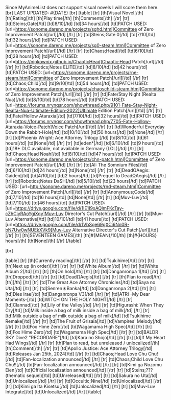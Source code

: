 Since MyAnimeList does not support visual novels I will score them here.
[br]
LAST UPDATED: #{DATE}
[br]
[table]
    [tr]
        [th]Visual Novel[/th]
        [th]Rating[/th]
        [th]Play time[/th]
        [th]Comments[/th]
    [/tr]
    [tr]
        [td]Steins;Gate[/td]
        [td]8/10[/td]
        [td]34 hours[/td]
        [td]PATCH USED: [url=https://sonome.dareno.me/projects/sghd.html]Committee of Zero Improvement Patch[/url][/td]
    [/tr]
    [tr]
        [td]Steins;Gate 0[/td]
        [td]7/10[/td]
        [td]32 hours[/td]
        [td]PATCH USED: [url=https://sonome.dareno.me/projects/sg0-steam.html]Committee of Zero Improvement Patch[/url][/td]
    [/tr]
    [tr]
        [td]Chaos;Head[/td]
        [td]6/10[/td]
        [td]28 hours[/td]
        [td]PATCH USED: [url=https://nipkownix.github.io/ChaoticHead]Chaotic;Head Patch[/url][/td]
    [/tr]
    [tr]
        [td]Robotics;Notes ELITE[/td]
        [td]8/10[/td]
        [td]42 hours[/td]
        [td]PATCH USED: [url=https://sonome.dareno.me/projects/rne-steam.html]Committee of Zero Improvement Patch[/url][/td]
    [/tr]
    [tr]
        [td]Chaos;Child[/td]
        [td]9/10[/td]
        [td]54 hours[/td]
        [td]PATCH USED: [url=https://sonome.dareno.me/projects/chaoschild-steam.html]Committee of Zero Improvement Patch[/url][/td]
    [/tr]
    [tr]
        [td]Fate/Stay Night (Realta Nua)[/td]
        [td]8/10[/td]
        [td]78 hours[/td]
        [td]PATCH USED: [url=https://forums.nrvnqsr.com/showthread.php/9101-Fate-Stay-Night-Realta-Nua-Ultimate-Edition-2022]Ultimate Edition Patch[/url][/td]
    [/tr]
    [tr]
        [td]Fate/Hollow Ataraxia[/td]
        [td]7/10[/td]
        [td]32 hours[/td]
        [td]PATCH USED: [url=https://forums.nrvnqsr.com/showthread.php/7705-Fate-Hollow-Ataraxia-Voice-Patch]Voice Patch[/url][/td]
    [/tr]
    [tr]
        [td]Wonderful Everyday Down the Rabbit-Hole[/td]
        [td]10/10[/td]
        [td]50 hours[/td]
        [td]None[/td]
    [/tr]
    [tr]
        [td]Phoenix Wright: Ace Attorney Trilogy [/td]
        [td]8/10[/td]
        [td]61 hours[/td]
        [td]None[/td]
    [/tr]
    [tr]
        [td]eden*[/td]
        [td]6/10[/td]
        [td]9 hours[/td]
        [td]18+ DLC available, not available in Germany (LOL)[/td]
    [/tr]
    [tr]
        [td]Chaos;Head Noah[/td]
        [td]8/10[/td]
        [td]47 hours[/td]
        [td]PATCH USED: [url=https://sonome.dareno.me/projects/chn-patch.html]Committee of Zero Improvement Patch[/url][/td]
    [/tr]
    [tr]
        [td]AI: The Somnium Files[/td]
        [td]6/10[/td]
        [td]24 hours[/td]
        [td]None[/td]
    [/tr]
    [tr]
        [td]DeadΩAegis: Gaiden[/td]
        [td]4/10[/td]
        [td]2 hours[/td]
        [td]Prequel to DeadΩAegis[/td]
    [/tr]
    [tr]
        [td]Robotics;Notes DaSH[/td]
        [td]5/10[/td]
        [td]23 hours[/td]
        [td]PATCH USED: [url=http://sonome.dareno.me/projects/rnd-steam.html]Committee of Zero Improvement Patch[/url][/td]
    [/tr]
    [tr]
        [td]Anonymous;Code[/td]
        [td]7/10[/td]
        [td]16 hours[/td]
        [td]None[/td]
    [/tr]
    [tr]
        [td]Muv-Luv[/td]
        [td]7/10[/td]
        [td]46 hours[/td]
        [td]PATCH USED: [url=https://drive.google.com/file/d/1IE1I9xAQlmFKcTay-cZhCiyRAoYgiXqy]Muv-Luv Director's Cut Patch[/url][/td]
    [/tr]
    [tr]
        [td]Muv-Luv Alternative[/td]
        [td]10/10[/td]
        [td]41 hours[/td]
        [td]PATCH USED: [url=https://drive.google.com/file/d/1VbSge69gXCi6Nn0R-bN7Uw0wNUEkXVk9]Muv-Luv Alternative Director's Cut Patch[/url][/td]
    [/tr]
    [tr]
        [th]SEVENTEEN GAMES[/th]
        [th]#{MEAN}/10[/th]
        [th]#{HOURS} hours[/th]
        [th]None[/th]
    [/tr]
[/table]

[br]

[table]
    [tr]
        [th]Currently reading[/th]
    [/tr]
    [tr]
        [td]Tsukihime[/td]
    [/tr]
    [tr]
        [th]Next up (in order)[/th]
    [/tr]
    [tr]
        [td]White Album[/td]
    [/tr]
    [tr]
        [td]White Album 2[/td]
    [/tr]
    [tr]
        [th]On hold[/th]
    [/tr]
    [tr]
        [td]Danganronpa 1[/td]
    [/tr]
    [tr]
        [th]Dropped[/th]
    [/tr]
    [tr]
        [td]DeadΩAegis[/td]
    [/tr]
    [tr]
        [th]Plan to read[/th]
        [th][/th]
    [/tr]
    [tr]
        [td]The Great Ace Attorney Chronicles[/td]
        [td]Saya no Uta[/td]
    [/tr]
    [tr]
        [td]Senren＊Banka[/td]
        [td]Danganronpa 2[/td]
    [/tr]
    [tr]
        [td]Dies Irae[/td]
        [td]Danganronpa V3[/td]
    [/tr]
    [tr]
        [td]ATRI -My Dear Moments-[/td]
        [td]WITCH ON THE HOLY NIGHT[/td]
    [/tr]
    [tr]
        [td]Clannad[/td]
        [td]Lily of the Valley[/td]
    [/tr]
    [tr]
        [td]Higurashi: When They Cry[/td]
        [td]Milk inside a bag of milk inside a bag of milk[/td]
    [/tr]
    [tr]
        [td]Milk outside a bag of milk outside a bag of milk[/td]
        [td]Tsukihime Remake[/td]
    [/tr]
    [tr]
        [td]The Fruit of Grisaia[/td]
        [td]Vampires' Melody[/td]
    [/tr]
    [tr]
        [td]Fox Hime Zero[/td]
        [td]Wagamama High Spec[/td]
    [/tr]
    [tr]
        [td]Fox Hime Zero[/td]
        [td]Wagamama High Spec[/td]
    [/tr]
    [tr]
        [td]BALDR SKY Dive2 "RECORDARE"[/td]
        [td]Kara no Shojo[/td]
    [/tr]
    [tr]
        [td]If My Heart Had Wings[/td]
    [/tr]
    [tr]
        [th]Plan to read, but unreleased / unlocalized[/th]
        [th]Comment[/th]
    [/tr]
    [tr]
        [td]Apollo Justice: Ace Attorney Trilogy[/td]
        [td]Releases Jan 25th, 2024[/td]
    [/tr]
    [tr]
        [td]Chaos;Head Love Chu Chu![/td]
        [td]Fan-localization announced[/td]
    [/tr]
    [tr]
        [td]Chaos;Child Love Chu Chu!![/td]
        [td]Fan-localization announced[/td]
    [/tr]
    [tr]
        [td]Kimi ga Nozomu Eien[/td]
        [td]Official localization announced[/td]
    [/tr]
    [tr]
        [td]Steins;??? (thematic sequel)[/td]
        [td]Unreleased[/td]
    [/tr]
    [tr]
        [td]Sakura no Uta[/td]
        [td]Unlocalized[/td]
    [/tr]
    [tr]
        [td]Occultic;Nine[/td]
        [td]Unlocalized[/td]
    [/tr]
    [tr]
        [td]Kimi ga Ita Kisetsu[/td]
        [td]Unlocalized[/td]
    [/tr]
    [tr]
        [td]Muv-Luv Integrate[/td]
        [td]Unlocalized[/td]
    [/tr]
[/table]